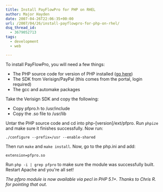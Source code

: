 ```yaml
---
title: Install PayFlowPro for PHP on RHEL
author: Major Hayden
date: 2007-04-26T22:06:35+00:00
url: /2007/04/26/install-payflowpro-for-php-on-rhel/
dsq_thread_id:
  - 3679052713
tags:
  - development
  - web

---
```

To install PayFlowPro, you will need a few things:

  * The PHP source code for version of PHP installed ([go here][1])
  * The SDK from Verisign/PayPal (this comes from the portal, login required)
  * The gcc and automake packages

Take the Verisign SDK and copy the following:

  * Copy pfpro.h to /usr/include
  * Copy the .so file to /usr/lib

Untar the PHP source code and cd into php-[version]/ext/pfpro. Run `phpize` and make sure it finishes successfully. Now run:

`./configure --prefix=/usr --enable-shared`

Then run `make` and `make install`. Now, go to the php.ini and add:

`extension=pfpro.so`

Run `php -i | grep pfpro` to make sure the module was successfully built. Restart Apache and you're all set!

_The pfpro module is now available via pecl in PHP 5.1+. Thanks to Chris R. for pointing that out._

 [1]: http://museum.php.net/
